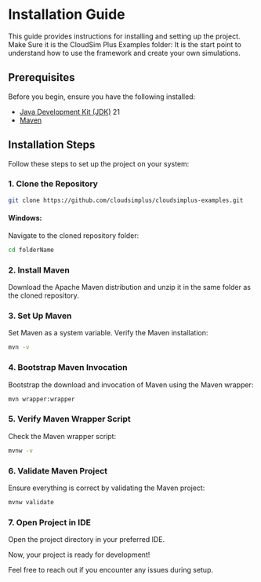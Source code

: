 # Installation Guide

This guide provides instructions for installing and setting up the project.
Make Sure it is the CloudSim Plus Examples folder: It is the start point to understand how to use the framework and create your own simulations.

## Prerequisites

Before you begin, ensure you have the following installed:

- [Java Development Kit (JDK)](https://www.oracle.com/java/technologies/javase-downloads.html) 21
- [Maven](https://maven.apache.org/download.cgi)

## Installation Steps

Follow these steps to set up the project on your system:

### 1. Clone the Repository

```bash
git clone https://github.com/cloudsimplus/cloudsimplus-examples.git
```

#### Windows:

Navigate to the cloned repository folder:

```bash
cd folderName
```

### 2. Install Maven

Download the Apache Maven distribution and unzip it in the same folder as the cloned repository.

### 3. Set Up Maven

Set Maven as a system variable. Verify the Maven installation:

```bash
mvn -v
```

### 4. Bootstrap Maven Invocation

Bootstrap the download and invocation of Maven using the Maven wrapper:

```bash
mvn wrapper:wrapper
```

### 5. Verify Maven Wrapper Script

Check the Maven wrapper script:

```bash
mvnw -v
```

### 6. Validate Maven Project

Ensure everything is correct by validating the Maven project:

```bash
mvnw validate
```

### 7. Open Project in IDE

Open the project directory in your preferred IDE.

Now, your project is ready for development!

Feel free to reach out if you encounter any issues during setup. 
